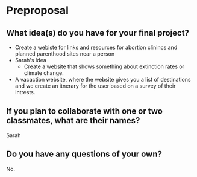 # Preproposal

## What idea(s) do you have for your final project?

- Create a webiste for links and resources for abortion clinincs and planned parenthood sites near a person
- Sarah's Idea 
    - Create a website that shows something about extinction rates or climate change. 
- A vacaction website, where the website gives you a list of destinations and we create an itnerary for the user based on a survey of their intrests.

## If you plan to collaborate with one or two classmates, what are their names?

Sarah

## Do you have any questions of your own?

No.
